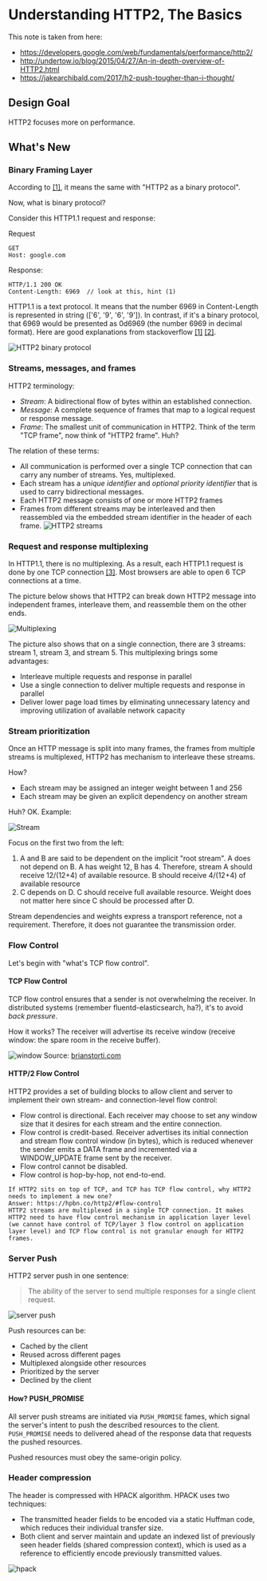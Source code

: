 # Understanding HTTP2, The Basics
This note is taken from here:
- https://developers.google.com/web/fundamentals/performance/http2/ 
- http://undertow.io/blog/2015/04/27/An-in-depth-overview-of-HTTP2.html
- https://jakearchibald.com/2017/h2-push-tougher-than-i-thought/

## Design Goal
HTTP2 focuses more on performance.

## What's New
### Binary Framing Layer
According to [[1]](https://developer.ibm.com/articles/wa-http2-under-the-hood/#binary-protocol), it means the same with "HTTP2 as a binary protocol". 

Now, what is binary protocol?

Consider this HTTP1.1 request and response:

Request
```
GET
Host: google.com
```

Response:
```
HTTP/1.1 200 OK
Content-Length: 6969  // look at this, hint (1)
```

HTTP1.1 is a text protocol. It means that the number 6969 in Content-Length is represented in string (['6', '9', '6', '9']). In contrast, if it's a binary protocol, that 6969 would be presented as 0d6969 (the number 6969 in decimal format). Here are good explanations from stackoverflow [[1]](https://stackoverflow.com/questions/2645009/binary-protocols-v-text-protocols) [[2]](https://stackoverflow.com/questions/2364581/binary-vs-text-protocols).

![HTTP2 binary protocol](https://developers.google.com/web/fundamentals/performance/http2/images/binary_framing_layer01.svg)

### Streams, messages, and frames
HTTP2 terminology:
- _Stream_: A bidirectional flow of bytes within an established connection.
- _Message_: A complete sequence of frames that map to a logical request or response message.
- _Frame_: The smallest unit of communication in HTTP2. Think of the term "TCP frame", now think of "HTTP2 frame". Huh?

The relation of these terms:
- All communication is performed over a single TCP connection that can carry any number of streams. Yes, multiplexed.
- Each stream has a _unique identifier_ and _optional priority identifier_ that is used to carry bidirectional messages.
- Each HTTP2 message consists of one or more HTTP2 frames
- Frames from different streams may be interleaved and then reassembled via the embedded stream identifier in the header of each frame.
![HTTP2 streams](https://developers.google.com/web/fundamentals/performance/http2/images/streams_messages_frames01.svg)

### Request and response multiplexing
In HTTP1.1, there is no multiplexing. As a result, each HTTP1.1 request is done by one TCP connection [[3]](https://hpbn.co/http1x/#using-multiple-tcp-connections). Most browsers are able to open 6 TCP connections at a time.

The picture below shows that HTTP2 can break down HTTP2 message into independent frames, interleave them, and reassemble them on the other ends. 

![Multiplexing](https://developers.google.com/web/fundamentals/performance/http2/images/multiplexing01.svg)

The picture also shows that on a single connection, there are 3 streams: stream 1, stream 3, and stream 5. This multiplexing brings some advantages:
- Interleave multiple requests and response in parallel
- Use a single connection to deliver multiple requests and response in parallel
- Deliver lower page load times by eliminating unnecessary latency and improving utilization of available network capacity

### Stream prioritization
Once an HTTP message is split into many frames, the frames from multiple streams is multiplexed, HTTP2 has mechanism to interleave these streams. 

How?
- Each stream may be assigned an integer weight between 1 and 256
- Each stream may be given an explicit dependency on another stream

Huh? OK. Example:

![Stream](https://developers.google.com/web/fundamentals/performance/http2/images/stream_prioritization01.svg)

Focus on the first two from the left:
1. A and B are said to be dependent on the implicit "root stream". A does not depend on B. A has weight 12, B has 4. Therefore, stream A should receive 12/(12+4) of available resource. B should receive 4/(12+4) of available resource
2. C depends on D. C should receive full available resource. Weight does not matter here since C should be processed after D.

Stream dependencies and weights express a transport reference, not a requirement. Therefore, it does not guarantee the transmission order.

### Flow Control
Let's begin with "what's TCP flow control".
#### TCP Flow Control
TCP flow control ensures that a sender is not overwhelming the receiver. In distributed systems (remember fluentd-elasticsearch, ha?), it's to avoid _back pressure_.

How it works?
The receiver will advertise its receive window (receive window: the spare room in the receive buffer).

![window](https://www.brianstorti.com/assets/images/tcp-flow-control/rwnd.png)
Source: [brianstorti.com](https://www.brianstorti.com/tcp-flow-control/)

#### HTTP/2 Flow Control
HTTP2 provides a set of building blocks to allow client and server to implement their own stream- and connection-level flow control:
- Flow control is directional. Each receiver may choose to set any window size that it desires for each stream and the entire connection.
- Flow control is credit-based. Receiver advertises its initial connection and stream flow control window (in bytes), which is reduced whenever the sender emits a DATA frame and incremented via a WINDOW_UPDATE frame sent by the receiver.
- Flow control cannot be disabled.
- Flow control is hop-by-hop, not end-to-end.

```
If HTTP2 sits on top of TCP, and TCP has TCP flow control, why HTTP2 needs to implement a new one?
Answer: https://hpbn.co/http2/#flow-control
HTTP2 streams are multiplexed in a single TCP connection. It makes HTTP2 need to have flow control mechanism in application layer level (we cannot have control of TCP/layer 3 flow control on application layer level) and TCP flow control is not granular enough for HTTP2 frames.
```

### Server Push
HTTP2 server push in one sentence:

> The ability of the server to send multiple responses for a single client request.

![server push](https://developers.google.com/web/fundamentals/performance/http2/images/push01.svg)

Push resources can be:
- Cached by the client
- Reused across different pages
- Multiplexed alongside other resources
- Prioritized by the server
- Declined by the client

#### How? PUSH_PROMISE
All server push streams are initiated via `PUSH_PROMISE` fames, which signal the server's intent to push the described resources to the client. `PUSH_PROMISE` needs to delivered ahead of the response data that requests the pushed resources.

Pushed resources must obey the same-origin policy.

### Header compression
The header is compressed with HPACK algorithm. HPACK uses two techniques:
- The transmitted header fields to be encoded via a static Huffman code, which reduces their individual transfer size.
- Both client and server maintain and update an indexed list of previously seen header fields (shared compression context), which is used as a reference to efficiently encode previously transmitted values.

![hpack](https://developers.google.com/web/fundamentals/performance/http2/images/header_compression01.svg)

